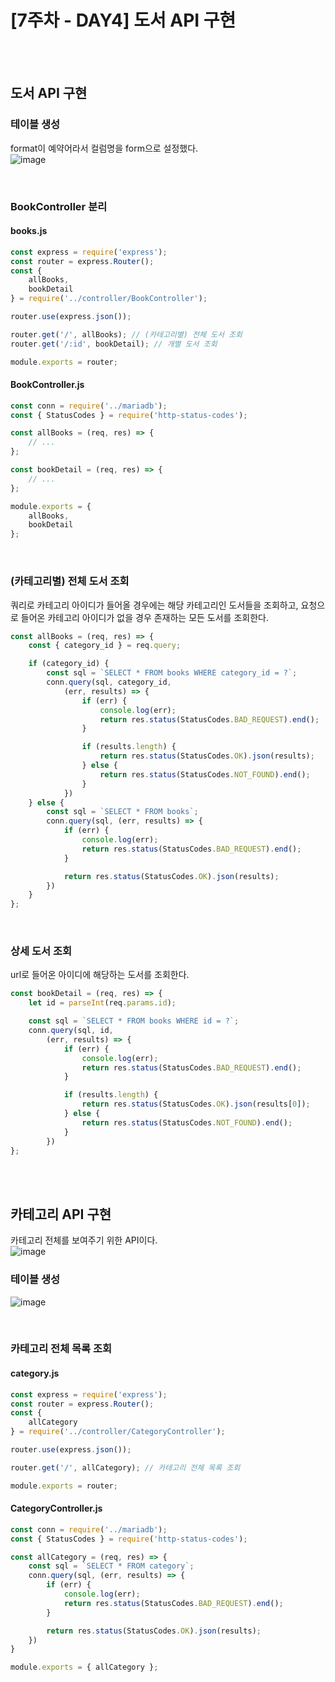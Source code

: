 # [7주차 - DAY4] 도서 API 구현

<br><br>

## 도서 API 구현
### 테이블 생성
format이 예약어라서 컬럼명을 form으로 설정했다.<br>
![image](https://github.com/ncherryu/DevcourseTIL/assets/161540219/80beb2cf-a3bf-44fa-8301-6fa9a7075989)

<br>

### BookController 분리
#### books.js
``` javascript
const express = require('express');
const router = express.Router();
const {
    allBooks,
    bookDetail
} = require('../controller/BookController');

router.use(express.json());

router.get('/', allBooks); // (카테고리별) 전체 도서 조회
router.get('/:id', bookDetail); // 개별 도서 조회

module.exports = router;
```

#### BookController.js
``` javascript
const conn = require('../mariadb');
const { StatusCodes } = require('http-status-codes');

const allBooks = (req, res) => {
    // ...
};

const bookDetail = (req, res) => {
    // ...
};

module.exports = {
    allBooks,
    bookDetail
};
```

<br>

### (카테고리별) 전체 도서 조회
쿼리로 카테고리 아이디가 들어올 경우에는 해당 카테고리인 도서들을 조회하고, 요청으로 들어온 카테고리 아이디가 없을 경우 존재하는 모든 도서를 조회한다.
``` javascript
const allBooks = (req, res) => {
    const { category_id } = req.query;

    if (category_id) {
        const sql = `SELECT * FROM books WHERE category_id = ?`;
        conn.query(sql, category_id,
            (err, results) => {
                if (err) {
                    console.log(err);
                    return res.status(StatusCodes.BAD_REQUEST).end();
                }

                if (results.length) {
                    return res.status(StatusCodes.OK).json(results);
                } else {
                    return res.status(StatusCodes.NOT_FOUND).end();
                }
            })
    } else {
        const sql = `SELECT * FROM books`;
        conn.query(sql, (err, results) => {
            if (err) {
                console.log(err);
                return res.status(StatusCodes.BAD_REQUEST).end();
            }

            return res.status(StatusCodes.OK).json(results);
        })
    }
};
```

<br>

### 상세 도서 조회
url로 들어온 아이디에 해당하는 도서를 조회한다.
``` javascript
const bookDetail = (req, res) => {
    let id = parseInt(req.params.id);

    const sql = `SELECT * FROM books WHERE id = ?`;
    conn.query(sql, id,
        (err, results) => {
            if (err) {
                console.log(err);
                return res.status(StatusCodes.BAD_REQUEST).end();
            }

            if (results.length) {
                return res.status(StatusCodes.OK).json(results[0]);
            } else {
                return res.status(StatusCodes.NOT_FOUND).end();
            }
        })
};
```

<br><br>

## 카테고리 API 구현
카테고리 전체를 보여주기 위한 API이다.<br>
![image](https://github.com/ncherryu/DevcourseTIL/assets/161540219/357967ea-900d-4c94-ab1b-9ba31f17a3c8)

### 테이블 생성
![image](https://github.com/ncherryu/DevcourseTIL/assets/161540219/f384c59b-7fd6-42ec-a22c-2f5542610ac6)

<br>

### 카테고리 전체 목록 조회
#### category.js
``` javascript
const express = require('express');
const router = express.Router();
const {
    allCategory
} = require('../controller/CategoryController');

router.use(express.json());

router.get('/', allCategory); // 카테고리 전체 목록 조회

module.exports = router;
```

#### CategoryController.js
``` javascript
const conn = require('../mariadb');
const { StatusCodes } = require('http-status-codes');

const allCategory = (req, res) => {
    const sql = `SELECT * FROM category`;
    conn.query(sql, (err, results) => {
        if (err) {
            console.log(err);
            return res.status(StatusCodes.BAD_REQUEST).end();
        }

        return res.status(StatusCodes.OK).json(results);
    })
}

module.exports = { allCategory };
```



